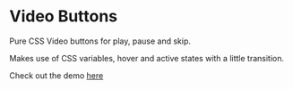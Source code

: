 # Video Buttons

Pure CSS Video buttons for play, pause and skip.

Makes use of CSS variables, hover and active states with a little transition.

Check out the demo [here](https://codepen.io/mattgaskey/pen/XePpXz)